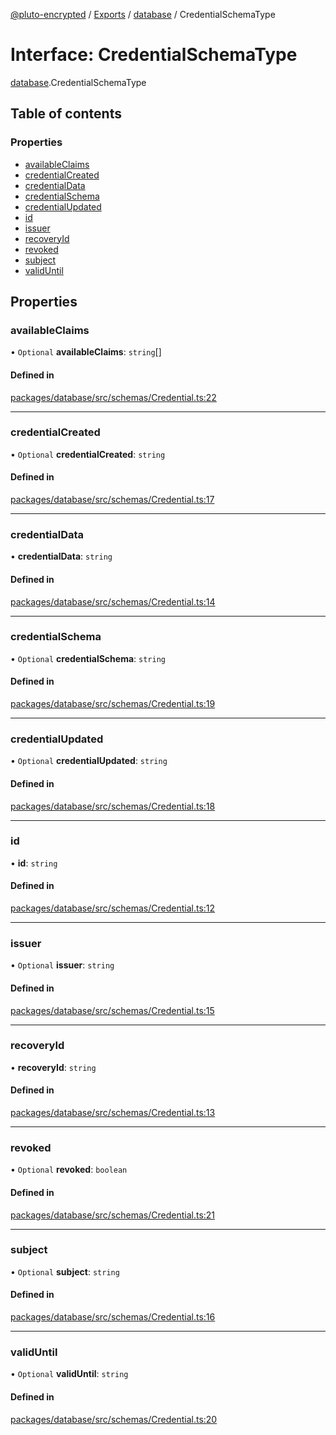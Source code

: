 [@pluto-encrypted](../README.md) / [Exports](../modules.md) / [database](../modules/database.md) / CredentialSchemaType

# Interface: CredentialSchemaType

[database](../modules/database.md).CredentialSchemaType

## Table of contents

### Properties

- [availableClaims](database.CredentialSchemaType.md#availableclaims)
- [credentialCreated](database.CredentialSchemaType.md#credentialcreated)
- [credentialData](database.CredentialSchemaType.md#credentialdata)
- [credentialSchema](database.CredentialSchemaType.md#credentialschema)
- [credentialUpdated](database.CredentialSchemaType.md#credentialupdated)
- [id](database.CredentialSchemaType.md#id)
- [issuer](database.CredentialSchemaType.md#issuer)
- [recoveryId](database.CredentialSchemaType.md#recoveryid)
- [revoked](database.CredentialSchemaType.md#revoked)
- [subject](database.CredentialSchemaType.md#subject)
- [validUntil](database.CredentialSchemaType.md#validuntil)

## Properties

### availableClaims

• `Optional` **availableClaims**: `string`[]

#### Defined in

[packages/database/src/schemas/Credential.ts:22](https://github.com/atala-community-projects/pluto-encrypted/blob/e1a007b7/packages/database/src/schemas/Credential.ts#L22)

___

### credentialCreated

• `Optional` **credentialCreated**: `string`

#### Defined in

[packages/database/src/schemas/Credential.ts:17](https://github.com/atala-community-projects/pluto-encrypted/blob/e1a007b7/packages/database/src/schemas/Credential.ts#L17)

___

### credentialData

• **credentialData**: `string`

#### Defined in

[packages/database/src/schemas/Credential.ts:14](https://github.com/atala-community-projects/pluto-encrypted/blob/e1a007b7/packages/database/src/schemas/Credential.ts#L14)

___

### credentialSchema

• `Optional` **credentialSchema**: `string`

#### Defined in

[packages/database/src/schemas/Credential.ts:19](https://github.com/atala-community-projects/pluto-encrypted/blob/e1a007b7/packages/database/src/schemas/Credential.ts#L19)

___

### credentialUpdated

• `Optional` **credentialUpdated**: `string`

#### Defined in

[packages/database/src/schemas/Credential.ts:18](https://github.com/atala-community-projects/pluto-encrypted/blob/e1a007b7/packages/database/src/schemas/Credential.ts#L18)

___

### id

• **id**: `string`

#### Defined in

[packages/database/src/schemas/Credential.ts:12](https://github.com/atala-community-projects/pluto-encrypted/blob/e1a007b7/packages/database/src/schemas/Credential.ts#L12)

___

### issuer

• `Optional` **issuer**: `string`

#### Defined in

[packages/database/src/schemas/Credential.ts:15](https://github.com/atala-community-projects/pluto-encrypted/blob/e1a007b7/packages/database/src/schemas/Credential.ts#L15)

___

### recoveryId

• **recoveryId**: `string`

#### Defined in

[packages/database/src/schemas/Credential.ts:13](https://github.com/atala-community-projects/pluto-encrypted/blob/e1a007b7/packages/database/src/schemas/Credential.ts#L13)

___

### revoked

• `Optional` **revoked**: `boolean`

#### Defined in

[packages/database/src/schemas/Credential.ts:21](https://github.com/atala-community-projects/pluto-encrypted/blob/e1a007b7/packages/database/src/schemas/Credential.ts#L21)

___

### subject

• `Optional` **subject**: `string`

#### Defined in

[packages/database/src/schemas/Credential.ts:16](https://github.com/atala-community-projects/pluto-encrypted/blob/e1a007b7/packages/database/src/schemas/Credential.ts#L16)

___

### validUntil

• `Optional` **validUntil**: `string`

#### Defined in

[packages/database/src/schemas/Credential.ts:20](https://github.com/atala-community-projects/pluto-encrypted/blob/e1a007b7/packages/database/src/schemas/Credential.ts#L20)
